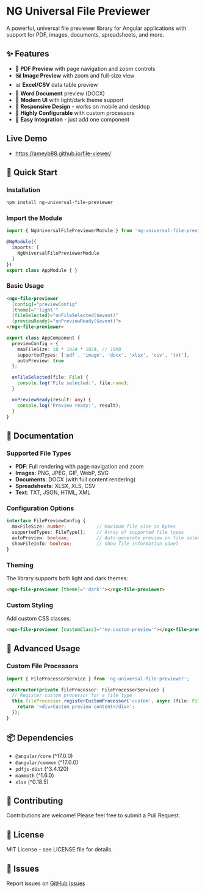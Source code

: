 # NG Universal File Previewer

A powerful, universal file previewer library for Angular applications with support for PDF, images, documents, spreadsheets, and more.

## ✨ Features

- 📄 **PDF Preview** with page navigation and zoom controls
- 🖼️ **Image Preview** with zoom and full-size view
- 📊 **Excel/CSV** data table preview
- 📝 **Word Document** preview (DOCX)
- 🎨 **Modern UI** with light/dark theme support
- 📱 **Responsive Design** - works on mobile and desktop
- 🔧 **Highly Configurable** with custom processors
- 🚀 **Easy Integration** - just add one component

## Live Demo
- https://ameyb88.github.io/file-viewer/

## 🚀 Quick Start

### Installation

```bash
npm install ng-universal-file-previewer
```

### Import the Module

```typescript
import { NgUniversalFilePreviewerModule } from 'ng-universal-file-previewer';

@NgModule({
  imports: [
    NgUniversalFilePreviewerModule
  ]
})
export class AppModule { }
```

### Basic Usage

```html
<ngx-file-previewer
  [config]="previewConfig"
  [theme]="'light'"
  (fileSelected)="onFileSelected($event)"
  (previewReady)="onPreviewReady($event)">
</ngx-file-previewer>
```

```typescript
export class AppComponent {
  previewConfig = {
    maxFileSize: 10 * 1024 * 1024, // 10MB
    supportedTypes: ['pdf', 'image', 'docx', 'xlsx', 'csv', 'txt'],
    autoPreview: true
  };

  onFileSelected(file: File) {
    console.log('File selected:', file.name);
  }

  onPreviewReady(result: any) {
    console.log('Preview ready:', result);
  }
}
```

## 📖 Documentation

### Supported File Types

- **PDF**: Full rendering with page navigation and zoom
- **Images**: PNG, JPEG, GIF, WebP, SVG
- **Documents**: DOCX (with full content rendering)
- **Spreadsheets**: XLSX, XLS, CSV
- **Text**: TXT, JSON, HTML, XML

### Configuration Options

```typescript
interface FilePreviewConfig {
  maxFileSize: number;           // Maximum file size in bytes
  supportedTypes: FileType[];    // Array of supported file types
  autoPreview: boolean;          // Auto-generate preview on file selection
  showFileInfo: boolean;         // Show file information panel
}
```

### Theming

The library supports both light and dark themes:

```html
<ngx-file-previewer [theme]="'dark'"></ngx-file-previewer>
```

### Custom Styling

Add custom CSS classes:

```html
<ngx-file-previewer [customClass]="'my-custom-preview'"></ngx-file-previewer>
```

## 🔧 Advanced Usage

### Custom File Processors

```typescript
import { FileProcessorService } from 'ng-universal-file-previewer';

constructor(private fileProcessor: FileProcessorService) {
  // Register custom processor for a file type
  this.fileProcessor.registerCustomProcessor('custom', async (file: File) => {
    return '<div>Custom preview content</div>';
  });
}
```

## 📦 Dependencies

- `@angular/core` (^17.0.0)
- `@angular/common` (^17.0.0)
- `pdfjs-dist` (^3.4.120)
- `mammoth` (^1.6.0)
- `xlsx` (^0.18.5)

## 🤝 Contributing

Contributions are welcome! Please feel free to submit a Pull Request.

## 📄 License

MIT License - see LICENSE file for details.

## 🐛 Issues

Report issues on [GitHub Issues](https://github.com/yourusername/ng-universal-file-previewer/issues)

